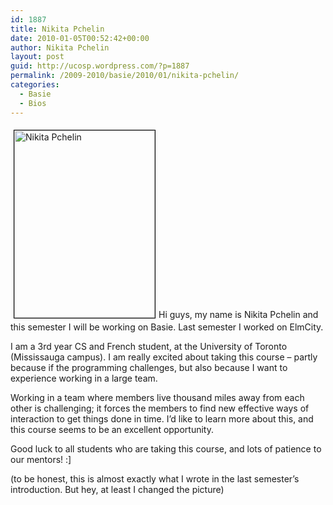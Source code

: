 ```yaml
---
id: 1887
title: Nikita Pchelin
date: 2010-01-05T00:52:42+00:00
author: Nikita Pchelin
layout: post
guid: http://ucosp.wordpress.com/?p=1887
permalink: /2009-2010/basie/2010/01/nikita-pchelin/
categories:
  - Basie
  - Bios
---
```

[<img class="alignleft size-medium wp-image-1888" style="border:1px solid black;margin:5px;" title="pic" src="http://ucosp.files.wordpress.com/2010/01/10622_820515184112_28133045_51825249_3302346_n.jpg?w=225" alt="Nikita Pchelin" width="225" height="300" />](http://ucosp.files.wordpress.com/2010/01/10622_820515184112_28133045_51825249_3302346_n.jpg)Hi guys, my name is Nikita Pchelin and this semester I will be working on Basie. Last semester I worked on ElmCity.

I am a 3rd year CS and French student, at the University of Toronto (Mississauga campus). I am really excited about taking this course – partly because if the programming challenges, but also because I want to experience working in a large team.

Working in a team where members live thousand miles away from each other is challenging; it forces the members to find new effective ways of interaction to get things done in time. I’d like to learn more about this, and this course seems to be an excellent opportunity.

Good luck to all students who are taking this course, and lots of patience to our mentors! :]

(to be honest, this is almost exactly what I wrote in the last semester&#8217;s introduction. But hey, at least I changed the picture)